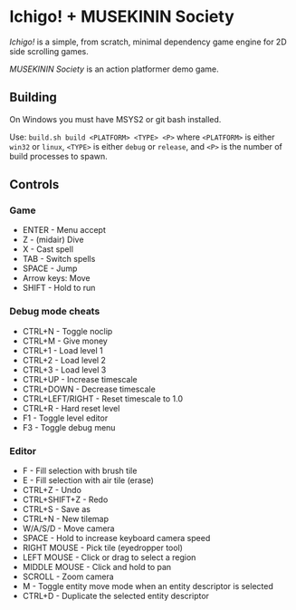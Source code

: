 # Ichigo! + MUSEKININ Society

*Ichigo!* is a simple, from scratch, minimal dependency game engine for 2D side scrolling games.

*MUSEKININ Society* is an action platformer demo game.

## Building

On Windows you must have MSYS2 or git bash installed.

Use: `build.sh build <PLATFORM> <TYPE> <P>` where `<PLATFORM>` is either `win32` or `linux`, `<TYPE>` is either `debug` or `release`, and `<P>` is the number of build processes to spawn.

## Controls
### Game
- ENTER - Menu accept
- Z - (midair) Dive
- X - Cast spell
- TAB - Switch spells
- SPACE - Jump
- Arrow keys: Move
- SHIFT - Hold to run

### Debug mode cheats
- CTRL+N - Toggle noclip
- CTRL+M - Give money
- CTRL+1 - Load level 1
- CTRL+2 - Load level 2
- CTRL+3 - Load level 3
- CTRL+UP - Increase timescale
- CTRL+DOWN - Decrease timescale
- CTRL+LEFT/RIGHT - Reset timescale to 1.0
- CTRL+R - Hard reset level
- F1 - Toggle level editor
- F3 - Toggle debug menu

### Editor
- F - Fill selection with brush tile
- E - Fill selection with air tile (erase)
- CTRL+Z - Undo
- CTRL+SHIFT+Z - Redo
- CTRL+S - Save as
- CTRL+N - New tilemap
- W/A/S/D - Move camera
- SPACE - Hold to increase keyboard camera speed
- RIGHT MOUSE - Pick tile (eyedropper tool)
- LEFT MOUSE - Click or drag to select a region
- MIDDLE MOUSE - Click and hold to pan
- SCROLL - Zoom camera
- M - Toggle entity move mode when an entity descriptor is selected
- CTRL+D - Duplicate the selected entity descriptor